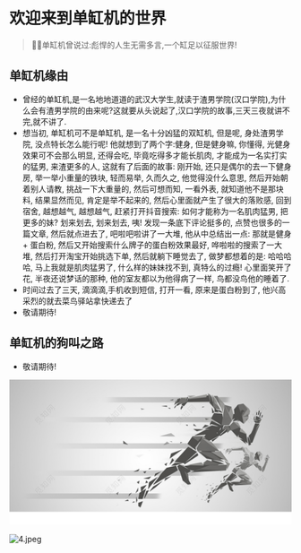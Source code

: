 # 欢迎来到单缸机的世界
> 🐱‍🏍单缸机曾说过:彪悍的人生无需多言,一个缸足以征服世界!

## 单缸机缘由
- 曾经的单缸机,是一名地地道道的武汉大学生,就读于渣男学院(汉口学院),为什么会有渣男学院的由来呢?这就要从头说起了,汉口学院的故事,三天三夜就讲不完,就不讲了.
- 想当初, 单缸机可不是单缸机, 是一名十分凶猛的双缸机, 但是呢, 身处渣男学院, 没点特长怎么能行呢! 他就想到了两个字:健身, 但是健身嘛, 你懂得, 光健身效果可不会那么明显, 还得会吃, 毕竟吃得多才能长肌肉, 才能成为一名实打实的猛男, 来渣更多的人, 这就有了后面的故事: 刚开始, 还只是偶尔的去一下健身房, 举一举小重量的铁块, 轻而易举, 久而久之, 他觉得没什么意思, 然后开始朝着别人请教, 挑战一下大重量的, 然后可想而知, 一看外表, 就知道他不是那块料, 结果显然而见, 肯定是举不起来的, 然后心里面就产生了很大的落败感, 回到宿舍, 越想越气, 越想越气, 赶紧打开抖音搜索: 如何才能称为一名肌肉猛男, 把更多的妹? 划来划去, 划来划去, 咦! 发现一条底下评论挺多的, 点赞也很多的一篇文章, 然后就点进去了, 吧啦吧啦讲了一大堆, 他从中总结出一点: 那就是健身 + 蛋白粉, 然后又开始搜索什么牌子的蛋白粉效果最好, 哗啦啦的搜索了一大堆, 然后打开淘宝开始挑选下单, 然后就躺下睡觉去了, 做梦都想着的是: 哈哈哈哈, 马上我就是肌肉猛男了, 什么样的妹妹找不到, 真特么的过瘾! 心里面笑开了花, 半夜还说梦话的那种, 他的室友都以为他得病了一样, 鸟都没鸟他的睡着了.
- 时间过去了三天, 滴滴滴,手机收到短信, 打开一看, 原来是蛋白粉到了, 他兴高采烈的就去菜鸟驿站拿快递去了
- 敬请期待!

## 单缸机的狗叫之路
- 敬请期待!

![3.png](images/3.png)

![4.jpeg](images/4.jpeg)


